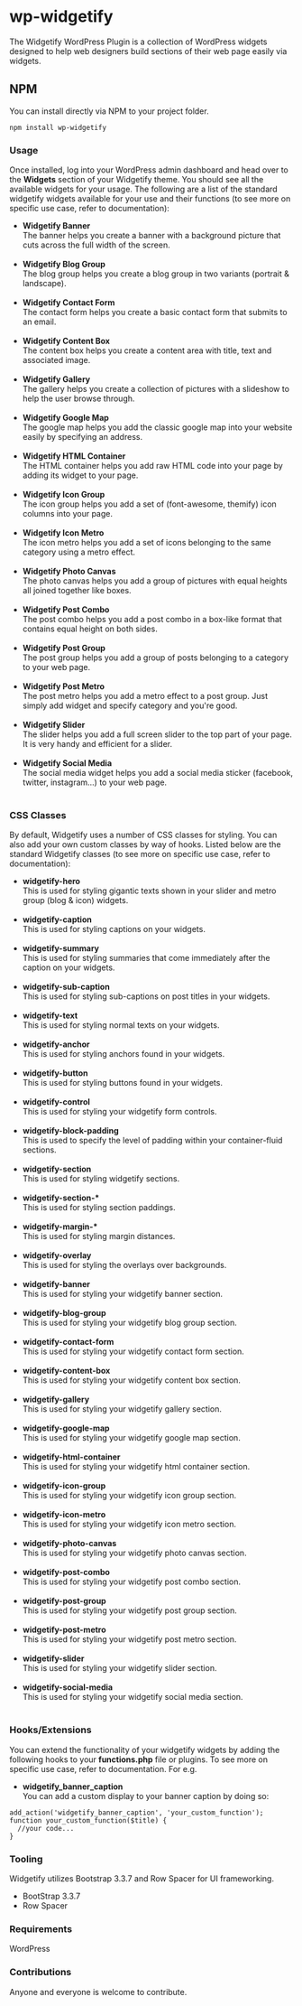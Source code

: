 # wp-widgetify
The Widgetify WordPress Plugin is a collection of WordPress widgets designed to help web designers build sections of their web page easily via widgets.

## NPM
You can install directly via NPM to your project folder.
```
npm install wp-widgetify
``` 

### Usage
Once installed, log into your WordPress admin dashboard and head over to the **Widgets** section of your Widgetify theme. You should see all the available widgets for your usage. The following are a list of the standard widgetify widgets available for your use and their functions (to see more on specific use case, refer to documentation):
<ul>
  <li>
    <strong>Widgetify Banner</strong><br/>
    The banner helps you create a banner with a background picture that cuts across the full width of the screen.
  </li><br/>
  <li>
    <strong>Widgetify Blog Group</strong><br/>
    The blog group helps you create a blog group in two variants (portrait & landscape).
  </li><br/>
  <li>
    <strong>Widgetify Contact Form</strong><br/>
    The contact form helps you create a basic contact form that submits to an email.
  </li><br/>
  <li>
    <strong>Widgetify Content Box</strong><br/>
    The content box helps you create a content area with title, text and associated image.
  </li><br/>
  <li>
    <strong>Widgetify Gallery</strong><br/>
    The gallery helps you create a collection of pictures with a slideshow to help the user browse through.
  </li><br/>
  <li>
    <strong>Widgetify Google Map</strong><br/>
    The google map helps you add the classic google map into your website easily by specifying an address.
  </li><br/>
  <li>
    <strong>Widgetify HTML Container</strong><br/>
    The HTML container helps you add raw HTML code into your page by adding its widget to your page.
  </li><br/>
  <li>
    <strong>Widgetify Icon Group</strong><br/>
    The icon group helps you add a set of (font-awesome, themify) icon columns into your page.
  </li><br/>
  <li>
    <strong>Widgetify Icon Metro</strong><br/>
    The icon metro helps you add a set of icons belonging to the same category using a metro effect.
  </li><br/>
  <li>
    <strong>Widgetify Photo Canvas</strong><br/>
    The photo canvas helps you add a group of pictures with equal heights all joined together like boxes.
  </li><br/>
  <li>
    <strong>Widgetify Post Combo</strong><br/>
    The post combo helps you add a post combo in a box-like format that contains equal height on both sides.
  </li><br/>
  <li>
    <strong>Widgetify Post Group</strong><br/>
    The post group helps you add a group of posts belonging to a category to your web page.
  </li><br/>
  <li>
    <strong>Widgetify Post Metro</strong><br/>
    The post metro helps you add a metro effect to a post group. Just simply add widget and specify category and you're good.
  </li><br/>
  <li>
    <strong>Widgetify Slider</strong><br/>
    The slider helps you add a full screen slider to the top part of your page. It is very handy and efficient for a slider.
  </li><br/>
  <li>
     <strong>Widgetify Social Media</strong><br/>
     The social media widget helps you add a social media sticker (facebook, twitter, instagram...) to your web page.
  </li><br/>
</ul>

### CSS Classes
By default, Widgetify uses a number of CSS classes for styling. You can also add your own custom classes by way of hooks. Listed below are the standard Widgetify classes (to see more on specific use case, refer to documentation):
<ul>
  <li>
    <strong>widgetify-hero</strong><br/>
    This is used for styling gigantic texts shown in your slider and metro group (blog & icon) widgets.
  </li><br/>
  <li>
    <strong>widgetify-caption</strong><br/>
    This is used for styling captions on your widgets.
  </li><br/>
  <li>
    <strong>widgetify-summary</strong><br/>
    This is used for styling summaries that come immediately after the caption on your widgets.
  </li><br/>
  <li>
    <strong>widgetify-sub-caption</strong><br/>
    This is used for styling sub-captions on post titles in your widgets.
  </li><br/>
  <li>
    <strong>widgetify-text</strong><br/>
    This is used for styling normal texts on your widgets.
  </li><br/>
  <li>
    <strong>widgetify-anchor</strong><br/>
    This is used for styling anchors found in your widgets.
  </li><br/>
  <li>
    <strong>widgetify-button</strong><br/>
    This is used for styling buttons found in your widgets.
  </li><br/>
  <li>
    <strong>widgetify-control</strong><br/>
    This is used for styling your widgetify form controls.
  </li><br/>
  <li>
    <strong>widgetify-block-padding</strong><br/>
    This is used to specify the level of padding within your container-fluid sections.
  </li><br/>
  <li>
    <strong>widgetify-section</strong><br/>
    This is used for styling widgetify sections.
  </li><br/>
  <li>
    <strong>widgetify-section-*</strong><br/>
    This is used for styling section paddings.
  </li><br/>
  <li>
    <strong>widgetify-margin-*</strong><br/>
    This is used for styling margin distances.
  </li><br/>
  <li>
    <strong>widgetify-overlay</strong><br/>
    This is used for styling the overlays over backgrounds.
  </li><br/>
  <li>
    <strong>widgetify-banner</strong><br/>
    This is used for styling your widgetify banner section.
  </li><br/>
  <li>
    <strong>widgetify-blog-group</strong><br/>
    This is used for styling your widgetify blog group section.
  </li><br/>
  <li>
    <strong>widgetify-contact-form</strong><br/>
    This is used for styling your widgetify contact form section.
  </li><br/>
  <li>
    <strong>widgetify-content-box</strong><br/>
    This is used for styling your widgetify content box section.
  </li><br/>
  <li>
    <strong>widgetify-gallery</strong><br/>
    This is used for styling your widgetify gallery section.
  </li><br/>
  <li>
    <strong>widgetify-google-map</strong><br/>
    This is used for styling your widgetify google map section.
  </li><br/>
  <li>
    <strong>widgetify-html-container</strong><br/>
    This is used for styling your widgetify html container section.
  </li><br/>
  <li>
    <strong>widgetify-icon-group</strong><br/>
    This is used for styling your widgetify icon group section.
  </li><br/>
  <li>
    <strong>widgetify-icon-metro</strong><br/>
    This is used for styling your widgetify icon metro section.
  </li><br/>
  <li>
    <strong>widgetify-photo-canvas</strong><br/>
    This is used for styling your widgetify photo canvas section.
  </li><br/>
  <li>
    <strong>widgetify-post-combo</strong><br/>
    This is used for styling your widgetify post combo section.
  </li><br/>
  <li>
    <strong>widgetify-post-group</strong><br/>
    This is used for styling your widgetify post group section.
  </li><br/>
  <li>
    <strong>widgetify-post-metro</strong><br/>
    This is used for styling your widgetify post metro section.
  </li><br/>
  <li>
    <strong>widgetify-slider</strong><br/>
    This is used for styling your widgetify slider section.
  </li><br/>
  <li>
    <strong>widgetify-social-media</strong><br/>
    This is used for styling your widgetify social media section.
  </li><br/>
</ul>

### Hooks/Extensions
You can extend the functionality of your widgetify widgets by adding the following hooks to your **functions.php** file or plugins. To see more on specific use case, refer to documentation. For e.g.
<ul>
  <li>
    <strong>widgetify_banner_caption</strong><br/>
    You can add a custom display to your banner caption by doing so:
  </li>
</ul>

```
add_action('widgetify_banner_caption', 'your_custom_function');
function your_custom_function($title) {
  //your code...
}
```

### Tooling
Widgetify utilizes Bootstrap 3.3.7 and Row Spacer for UI frameworking.
<ul>
  <li>BootStrap 3.3.7</li>
  <li>Row Spacer</li>
</ul>

### Requirements
WordPress

### Contributions
Anyone and everyone is welcome to contribute.
